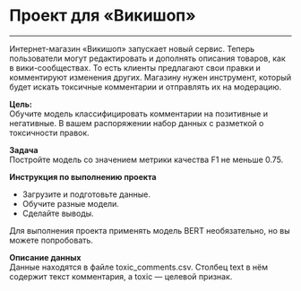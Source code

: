 # Проект для «Викишоп»
----------------------
Интернет-магазин «Викишоп» запускает новый сервис. Теперь пользователи могут редактировать и дополнять описания товаров, как в вики-сообществах. То есть клиенты предлагают свои правки и комментируют изменения других. Магазину нужен инструмент, который будет искать токсичные комментарии и отправлять их на модерацию.

**Цель:**  
Обучите модель классифицировать комментарии на позитивные и негативные. В вашем распоряжении набор данных с разметкой о токсичности правок.

**Задача**  
Постройте модель со значением метрики качества F1 не меньше 0.75.

**Инструкция по выполнению проекта**
 * Загрузите и подготовьте данные.
 * Обучите разные модели.
 * Сделайте выводы.

Для выполнения проекта применять модель BERT необязательно, но вы можете попробовать.

**Описание данных**  
Данные находятся в файле toxic_comments.csv. Столбец text в нём содержит текст комментария, а toxic — целевой признак.
